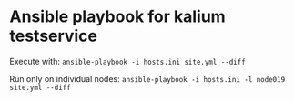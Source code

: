 # Ansible playbook for kalium testservice

Execute with: `ansible-playbook -i hosts.ini site.yml --diff`

Run only on individual nodes: `ansible-playbook -i hosts.ini -l node019 site.yml --diff`

